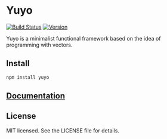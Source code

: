# Yuyo

[![Build Status](https://img.shields.io/travis/yuyojs/yuyo/master.svg?sanitize=true)](https://travis-ci.org/yuyojs/yuyo)
[![Version](https://img.shields.io/npm/v/yuyo.svg?sanitize=true)](https://www.npmjs.com/package/yuyo)

Yuyo is a minimalist functional framework based on the idea of programming with vectors.

## Install

```sh
npm install yuyo
```

## [Documentation](docs/cbcpad.md)

## License

MIT licensed. See the LICENSE file for details.
